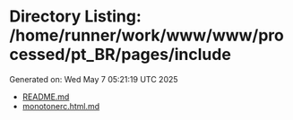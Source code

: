 # Directory Listing: /home/runner/work/www/www/processed/pt_BR/pages/include
Generated on: Wed May  7 05:21:19 UTC 2025

- [README.md](README.md)
- [monotonerc.html.md](monotonerc.html.md)

